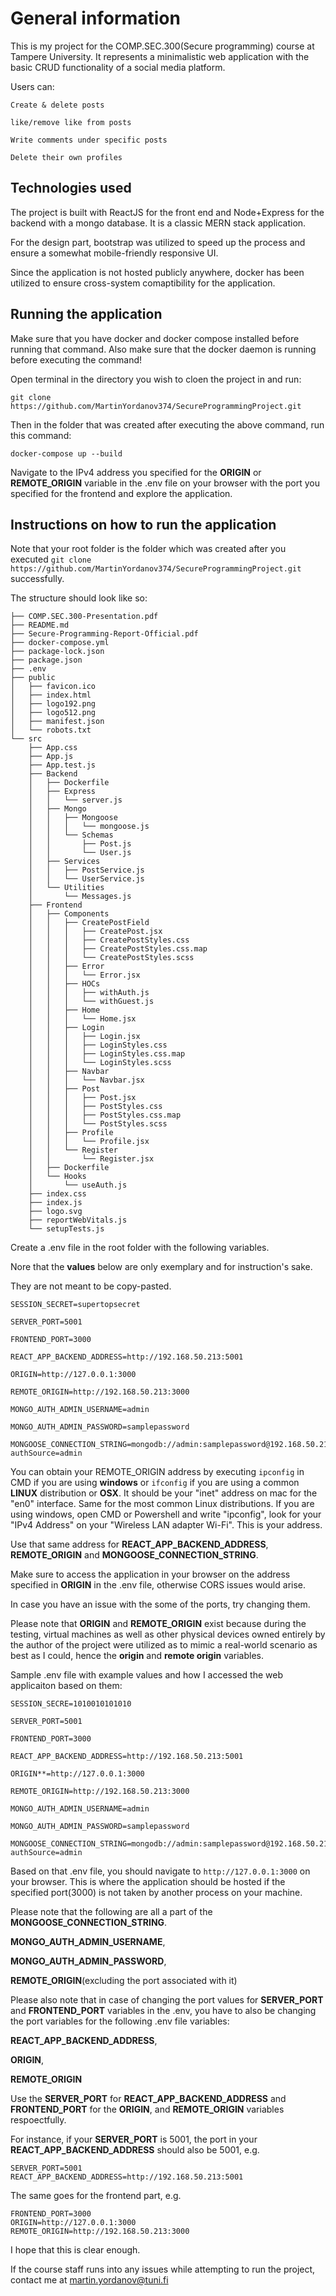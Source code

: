 # General information

This is my project for the COMP.SEC.300(Secure programming) course at Tampere University. It represents a minimalistic web application with the basic CRUD functionality of a social media platform.

Users can: 

    Create & delete posts

    like/remove like from posts

    Write comments under specific posts
    
    Delete their own profiles

## Technologies used

The project is built with ReactJS for the front end and Node+Express for the backend with a mongo database. It is a classic MERN stack application. 

For the design part, bootstrap was utilized to speed up the process and ensure a somewhat mobile-friendly responsive UI.

Since the application is not hosted publicly anywhere, docker has been utilized to ensure cross-system comaptibility for the application.

## Running the application

Make sure that you have docker and docker compose installed before running that command. Also make sure that the docker daemon is running before executing the command!


Open terminal in the directory you wish to cloen the project in and run:

`git clone https://github.com/MartinYordanov374/SecureProgrammingProject.git`

Then in the folder that was created after executing the above command, run this command:


`docker-compose up --build`

Navigate to the IPv4 address you specified for the **ORIGIN** or **REMOTE_ORIGIN** variable in the .env file on your browser with the port you specified for the frontend and explore the application. 

## Instructions on how to run the application
Note that your root folder is the folder which was created after you executed `git clone https://github.com/MartinYordanov374/SecureProgrammingProject.git` successfully.

The structure should look like so:
```
├── COMP.SEC.300-Presentation.pdf
├── README.md
├── Secure-Programming-Report-Official.pdf
├── docker-compose.yml
├── package-lock.json
├── package.json
├── .env
├── public
│   ├── favicon.ico
│   ├── index.html
│   ├── logo192.png
│   ├── logo512.png
│   ├── manifest.json
│   └── robots.txt
└── src
    ├── App.css
    ├── App.js
    ├── App.test.js
    ├── Backend
    │   ├── Dockerfile
    │   ├── Express
    │   │   └── server.js
    │   ├── Mongo
    │   │   ├── Mongoose
    │   │   │   └── mongoose.js
    │   │   └── Schemas
    │   │       ├── Post.js
    │   │       └── User.js
    │   ├── Services
    │   │   ├── PostService.js
    │   │   └── UserService.js
    │   └── Utilities
    │       └── Messages.js
    ├── Frontend
    │   ├── Components
    │   │   ├── CreatePostField
    │   │   │   ├── CreatePost.jsx
    │   │   │   ├── CreatePostStyles.css
    │   │   │   ├── CreatePostStyles.css.map
    │   │   │   └── CreatePostStyles.scss
    │   │   ├── Error
    │   │   │   └── Error.jsx
    │   │   ├── HOCs
    │   │   │   ├── withAuth.js
    │   │   │   └── withGuest.js
    │   │   ├── Home
    │   │   │   └── Home.jsx
    │   │   ├── Login
    │   │   │   ├── Login.jsx
    │   │   │   ├── LoginStyles.css
    │   │   │   ├── LoginStyles.css.map
    │   │   │   └── LoginStyles.scss
    │   │   ├── Navbar
    │   │   │   └── Navbar.jsx
    │   │   ├── Post
    │   │   │   ├── Post.jsx
    │   │   │   ├── PostStyles.css
    │   │   │   ├── PostStyles.css.map
    │   │   │   └── PostStyles.scss
    │   │   ├── Profile
    │   │   │   └── Profile.jsx
    │   │   └── Register
    │   │       └── Register.jsx
    │   ├── Dockerfile
    │   └── Hooks
    │       └── useAuth.js
    ├── index.css
    ├── index.js
    ├── logo.svg
    ├── reportWebVitals.js
    └── setupTests.js
```


Create a .env file in the root folder with the following variables.

Nore that the **values** below are only exemplary and for instruction's sake. 

They are not meant to be copy-pasted.


```
SESSION_SECRET=supertopsecret

SERVER_PORT=5001

FRONTEND_PORT=3000

REACT_APP_BACKEND_ADDRESS=http://192.168.50.213:5001

ORIGIN=http://127.0.0.1:3000

REMOTE_ORIGIN=http://192.168.50.213:3000

MONGO_AUTH_ADMIN_USERNAME=admin

MONGO_AUTH_ADMIN_PASSWORD=samplepassword

MONGOOSE_CONNECTION_STRING=mongodb://admin:samplepassword@192.168.50.213:27017/seprodb?authSource=admin
```


You can obtain your REMOTE_ORIGIN address by executing `ipconfig` in CMD if you are using **windows** or `ifconfig` if you are using a common **LINUX** distribution or **OSX**.
It should be your "inet" address on mac for the "en0" interface. Same for the most common Linux distributions.
If you are using windows, open CMD or Powershell and write "ipconfig", look for your "IPv4 Address" on your "Wireless LAN adapter Wi-Fi". This is your address.

Use that same address for **REACT_APP_BACKEND_ADDRESS**, **REMOTE_ORIGIN** and **MONGOOSE_CONNECTION_STRING**.

Make sure to access the application in your browser on the address specified in **ORIGIN** in the .env file, otherwise CORS issues would arise.

In case you have an issue with the some of the ports, try changing them.

Please note that **ORIGIN** and **REMOTE_ORIGIN** exist because during the testing, virtual machines as well as other physical devices owned entirely by the author of the project were utilized as to mimic a real-world scenario as best as I could, hence the **origin** and **remote origin** variables. 

Sample .env file with example values and how I accessed the web applicaiton based on them:

```
SESSION_SECRE=1010010101010

SERVER_PORT=5001

FRONTEND_PORT=3000

REACT_APP_BACKEND_ADDRESS=http://192.168.50.213:5001

ORIGIN**=http://127.0.0.1:3000

REMOTE_ORIGIN=http://192.168.50.213:3000

MONGO_AUTH_ADMIN_USERNAME=admin

MONGO_AUTH_ADMIN_PASSWORD=samplepassword

MONGOOSE_CONNECTION_STRING=mongodb://admin:samplepassword@192.168.50.213:27017/seprodb?authSource=admin
```

Based on that .env file, you should navigate to ```http://127.0.0.1:3000``` on your browser. This is where the application should be hosted if the specified port(3000) is not taken by another process on your machine.

Please note that the following are all a part of the **MONGOOSE_CONNECTION_STRING**.

**MONGO_AUTH_ADMIN_USERNAME**, 

**MONGO_AUTH_ADMIN_PASSWORD**, 


**REMOTE_ORIGIN**(excluding the port associated with it)


Please also note that in case of changing the port values for **SERVER_PORT** and **FRONTEND_PORT** variables in the .env, you have to also be changing the port variables for the following .env file variables: 

**REACT_APP_BACKEND_ADDRESS**, 

**ORIGIN**,

**REMOTE_ORIGIN** 


Use the **SERVER_PORT** for **REACT_APP_BACKEND_ADDRESS** and **FRONTEND_PORT** for the **ORIGIN**, and **REMOTE_ORIGIN** variables respoectfully.


For instance, if your **SERVER_PORT** is 5001, the port in your **REACT_APP_BACKEND_ADDRESS** should also be 5001, e.g.

```
SERVER_PORT=5001
REACT_APP_BACKEND_ADDRESS=http://192.168.50.213:5001
```

The same goes for the frontend part, e.g.


```
FRONTEND_PORT=3000
ORIGIN=http://127.0.0.1:3000
REMOTE_ORIGIN=http://192.168.50.213:3000
```

I hope that this is clear enough. 

If the course staff runs into any issues while attempting to run the project, contact me at martin.yordanov@tuni.fi 





